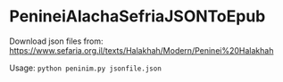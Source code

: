 ﻿# PenineiAlachaSefriaJSONToEpub

Download json files from:
https://www.sefaria.org.il/texts/Halakhah/Modern/Peninei%20Halakhah

Usage:
`python peninim.py jsonfile.json`

